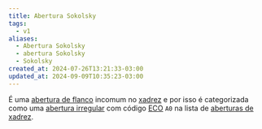 ```yaml
---
title: Abertura Sokolsky
tags:
  - v1
aliases:
  - Abertura Sokolsky
  - abertura Sokolsky
  - Sokolsky
created_at: 2024-07-26T13:21:33-03:00
updated_at: 2024-09-09T10:35:23-03:00
---
```


É uma [abertura de flanco](../../../../atomos/2024/07/26/Xadrez_Aberturas_de_flanco.md) incomum no [xadrez](../../../../sementes/2024/07/06/Xadrez.md) e por isso é categorizada como uma [abertura irregular](../../../../sementes/2024/07/06/Xadrez_Aberturas_irregulares.md) com código [ECO](../../../../sementes/2024/07/07/Encyclopaedia_of_Chess_Openings.md) `A0` na lista de [aberturas de xadrez](../../../../atomos/2024/07/26/Xadrez_Aberturas.md).